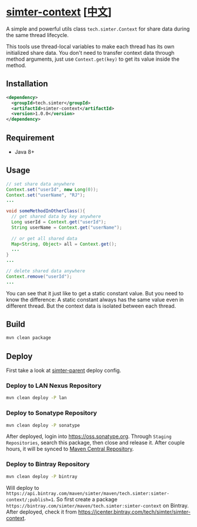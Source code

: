 # [simter-context](https://github.com/simter/simter-context) [[中文]]

A simple and powerful utils class `tech.simter.Context` for share data during the same thread lifecycle.

This tools use thread-local variables to make each thread has its own initialized share data.
You don't need to transfer context data through method arguments, just use `Context.get(key)` to get 
its value inside the method.

## Installation

```xml
<dependency>
  <groupId>tech.simter</groupId>
  <artifactId>simter-context</artifactId>
  <version>1.0.0</version>
</dependency>
```

## Requirement

- Java 8+

## Usage

```java
// set share data anywhere
Context.set("userId", new Long(0));
Context.set("userName", "RJ");
...

void someMethodInOtherClass(){
  // get shared data by key anywhere
  Long userId = Context.get("userId");
  String userName = Context.get("userName");
  
  // or get all shared data
  Map<String, Object> all = Context.get();
  ...
}
...

// delete shared data anywhere
Context.remove("userId");
...
```

You can see that it just like to get a static constant value. But you need to know the difference: 
A static constant always has the same value even in different thread. But the context data is isolated between each thread.

## Build

```bash
mvn clean package
```


## Deploy

First take a look at [simter-parent] deploy config.

### Deploy to LAN Nexus Repository

```bash
mvn clean deploy -P lan
```

### Deploy to Sonatype Repository

```bash
mvn clean deploy -P sonatype
```

After deployed, login into <https://oss.sonatype.org>. Through `Staging Repositories`, search this package,
then close and release it. After couple hours, it will be synced
to [Maven Central Repository](http://repo1.maven.org/maven2/tech/simter/simter-context).

### Deploy to Bintray Repository

```bash
mvn clean deploy -P bintray
```

Will deploy to `https://api.bintray.com/maven/simter/maven/tech.simter:simter-context/;publish=1`.
So first create a package `https://bintray.com/simter/maven/tech.simter:simter-context` on Bintray.
After deployed, check it from <https://jcenter.bintray.com/tech/simter/simter-context>.


[simter-parent]: https://github.com/simter/simter-parent
[中文]: https://github.com/simter/simter-context/blob/master/docs/README.zh-cn.md